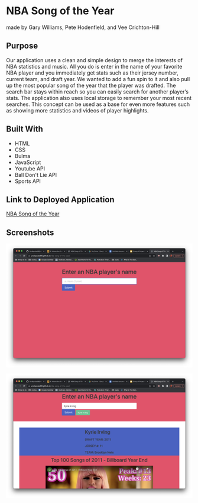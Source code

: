 # NBA Song of the Year
made by Gary Williams, Pete Hodenfield, and Vee Crichton-Hill

## Purpose

Our application uses a clean and simple design to merge the interests of NBA statistics and music. All you do is enter in the name of your favorite NBA player and you immediately get stats such as their jersey number, current team, and draft year. We wanted to add a fun spin to it and also pull up the most popular song of the year that the player was drafted. The search bar stays within reach so you can easily search for another player’s stats. The application also uses local storage to remember your most recent searches. This concept can be used as a base for even more features such as showing more statistics and videos of player highlights.


## Built With
- HTML
- CSS
- Bulma
- JavaScript
- Youtube API
- Ball Don't Lie API
- Sports API

## Link to Deployed Application

[NBA Song of the Year](https://undisputed06.github.io/nba-song-of-the-year/)

## Screenshots

![Scrrenshot1](./assets/images/Screen%20Shot%202022-04-20%20at%206.01.17%20PM.png)

![Screenshot2](./assets/images/Screen%20Shot%202022-04-20%20at%206.01.33%20PM.png)